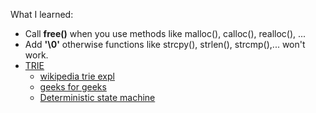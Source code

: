 What I learned:
- Call __free()__ when you use methods like malloc(), calloc(), realloc(), ...
- Add __'\0'__ otherwise functions like strcpy(), strlen(), strcmp(),... won't work.
- [TRIE](https://craftinginterpreters.com/scanning-on-demand.html)
    - [wikipedia trie expl](https://en.wikipedia.org/wiki/Trie)
    - [geeks for geeks](https://www.geeksforgeeks.org/trie-insert-and-search/)
    - [Deterministic state machine](https://en.wikipedia.org/wiki/Deterministic_finite_automaton)
